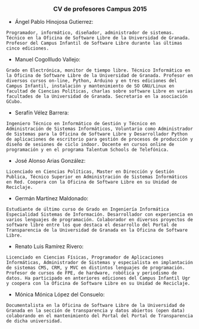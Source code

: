 ### <p align="center">CV de profesores Campus 2015</p>

* Ángel Pablo Hinojosa Gutierrez:
 
`Programador, informático, diseñador, administrador de sistemas. Técnico en la Oficina de Software Libre de la Universidad de Granada. Profesor del Campus Infantil de Software Libre durante las últimas cinco ediciones.`

* Manuel Cogollludo Vallejo: 

`Grado en Electrónica, monitor de tiempo libre. Técnico Informático en la Oficina de Software Libre de la Universidad de Granada. Profesor en diversos cursos on-line, Python, Arduino y en tres ediciones del Campus Infantil, instalación y mantenimiento de SO GNU/Linux en facultad de Ciencias Políticas, charlas sobre software Libre en varias facultades de la Universidad de Granada. Secretario en la asociación GCubo.`

* Serafín Vélez Barrera: 

`Ingeniero Técnico en Informático de Gestión y Técnico en Administración de Sistemas Informáticos, Voluntario como Administrador de Sistemas para la Oficina de Software Libre y Desarrollador Python de aplicaciones de escritorio para gestión de procesos de producción y diseño de sesiones de ciclo indoor. Docente en cursos online de programación y en el programa Talentum Schools de Telefónica.`

* José Alonso Arias González: 

`Licenciado en Ciencias Políticas, Master en Dirección y Gestión Publica, Técnico Superior en Administración de Sistemas Informáticos en Red. Coopera con la Oficina de Software Libre en su Unidad de Reciclaje.`

* Germán Martínez Maldonado:

`Estudiante de último curso de Grado en Ingeniería Informática Especialidad Sistemas de Información. Desarrollador con experiencia en varios lenguajes de programación. Colaborador en diversos proyectos de software libre entre los que destaca el desarrollo del Portal de Transparencia de la Universidad de Granada en la Oficina de Software Libre.`

* Renato Luis Ramírez Rivero: 

`Licenciado en Ciencias Físicas, Programador de Aplicaciones Informáticas, Administrador de Sistemas y especialista en implantación de sistemas CMS, CRM, y MVC en distintos lenguajes de programación. Profesor de cursos de FPE, de hardware, robótica y periodismo de datos. Ha participado en anteriores ediciones del Campus Infantil Ugr y coopera con la Oficina de Software Libre en su Unidad de Reciclaje.`

* Mónica Mónica López del Consuelo: 

`Documentalista en la Oficina de Software Libre de la Universidad de Granada en la sección de transparencia y datos abiertos (open data) colaborando en el mantenimiento del Portal del Portal de Transparencia de dicha universidad.`
